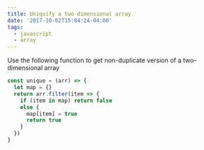 ```yaml
---
title: Uniquify a two dimensional array
date: '2017-10-02T15:04:24-04:00'
tags:
  - javascript
  - array
---
```

Use the following function to get non-duplicate version of a two-dimensional​ array

```js
const unique = (arr) => {
  let map = {}
  return arr.filter(item => {
    if (item in map) return false
    else {
      map[item] = true
      return true
    }
  })
}
```


